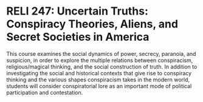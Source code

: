 # RELI 247: Uncertain Truths: Conspiracy Theories, Aliens, and Secret Societies in America

This course examines the social dynamics of power, secrecy, paranoia, and suspicion, in order to explore the multiple relations between conspiracism, religious/magical thinking, and the social construction of truth. In addition to investigating the social and historical contexts that give rise to conspiracy thinking and the various shapes conspiracism takes in the modern world, students will consider conspiratorial lore as an important mode of political participation and contestation.